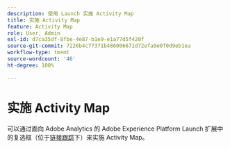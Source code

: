 ```yaml
---
description: 使用 Launch 实施 Activity Map
title: 实施 Activity Map
feature: Activity Map
role: User, Admin
exl-id: d7ca35df-8fbe-4e87-b1e9-e1a77d5f420f
source-git-commit: 7226b4c77371b486006671d72efa9e0f0d9eb1ea
workflow-type: tm+mt
source-wordcount: '46'
ht-degree: 100%

---
```


# 实施 Activity Map

可以通过面向 Adobe Analytics 的 Adobe Experience Platform Launch 扩展中的复选框（位于[链接跟踪](https://experienceleague.adobe.com/docs/launch/using/extensions-ref/adobe-extension/analytics-extension/overview.html?lang=zh-Hans#link-tracking)下）来实施 Activity Map。
